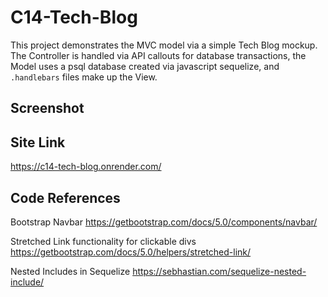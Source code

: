 # C14-Tech-Blog

This project demonstrates the MVC model via a simple Tech Blog mockup. The Controller is handled via API callouts for database transactions, the Model uses a psql database created via javascript sequelize, and `.handlebars` files make up the View.

## Screenshot



## Site Link

https://c14-tech-blog.onrender.com/

## Code References

Bootstrap Navbar
https://getbootstrap.com/docs/5.0/components/navbar/

Stretched Link functionality for clickable divs
https://getbootstrap.com/docs/5.0/helpers/stretched-link/

Nested Includes in Sequelize
https://sebhastian.com/sequelize-nested-include/
